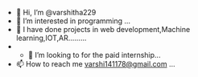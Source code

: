 - 👋 Hi, I’m @varshitha229
- 👀 I’m interested in programming ...
- 🌱 I have done projects in web development,Machine learning,IOT,AR.........
- - 💞️ I’m looking to for the paid internship...
- 📫 How to reach me varshi141178@gmail.com ...

<!---
varshitha229/varshitha229 is a ✨ special ✨ repository because its `README.md` (this file) appears on your GitHub profile.
You can click the Preview link to take a look at your changes.
--->
